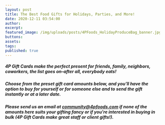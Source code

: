 ```yaml
---
layout: post
title: The Best Food Gifts for Holidays, Parties, and More!
date: 2020-12-11 03:54:00
author:
excerpt:
featured_image: /img/uploads/posts/4PFoods_HolidayProduceBag_banner.jpg
buttons:
assets:
tags:
published: true
---
```

<div class="editable"><h5 class="editable" id="give-the-gift-of-good-food">4P Gift Cards make the perfect present for friends, family, neighbors, coworkers, the list goes on&ndash;after all, everybody eats! &nbsp;</h5><h5>Choose from the preset gift card amounts below, and you'll have the option to buy for yourself or for someone else and to send the gift instantly or at a later date.</h5><h5>Please send us an email at <a href="mailto:community@4pfoods.com">community@4pfoods.com</a> if none of the amounts here suits your gifting fancy or if you're interested in buying in bulk (4P Gift Cards make great staff or client gifts!).</h5></div>

<div data-site-id="ac3f72f4-b083-413e-a022-afb53b8eeee0" data-platform="Other" class="gift-up-target">&nbsp;</div>

<script type="text/javascript">
(function (g, i, f, t, u, p, s) {
    g[u] = g[u] || function() { (g[u].q = g[u].q || []).push(arguments) };
    p = i.createElement(f);
    p.async = 1;
    p.src = t;
    s = i.getElementsByTagName(f)[0];
    s.parentNode.insertBefore(p, s);
})(window, document, "script", "https://cdn.giftup.app/dist/gift-up.js", "giftup");
</script>
